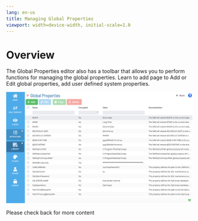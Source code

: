 ```yaml
---
lang: en-us
title: Managing Global Properties
viewport: width=device-width, initial-scale=1.0
---
```


# Overview

The Global Properties editor also has a toolbar that allows you to perform functions for managing the global properties. Learn to add page to Add or Edit global properties, add user defined system properties.

![Managing Library](../../../../Resources/Images/SM/Library/ManagingLibrary/ManagingGlobalProperties.png "Threshold Grid")

Please check back for more content
